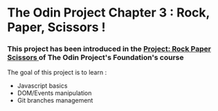 # The Odin Project Chapter 3 : Rock, Paper, Scissors !

### This project has been introduced in the <a href ="https://www.theodinproject.com/lessons/foundations-rock-paper-scissors">Project: Rock Paper Scissors </a> of The Odin Project's Foundation's course

The goal of this project is to learn :
- Javascript basics
- DOM/Events manipulation
- Git branches management